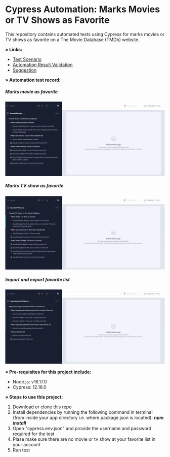 # Cypress Automation: Marks Movies or TV Shows as Favorite

This repository contains automated tests using Cypress for marks movies or TV shows as favorite on a The Movie Database (TMDb) website.

<B>» Links:</B>

- [Test Scenario](<test-scenario.md> "Test Scenario") 
- [Automation Result Validation](<optional-task/automationResultValidation.md> "Automation Result Validation") 
- [Suggestion](optional-task/suggestion.md> "Suggestion") 

<B>» Automation test record:</B>

##### Marks movie as favorite
[![Marks movie as favorite](cypress/screenshots/favorite_movie.png)](https://drive.google.com/file/d/14NfmSsReLyUN5IOWaHM4o6ml2zkwqCZX/view?usp=sharing)

##### Marks TV show as favorite
[![Marks tv show as favorite](cypress/screenshots/favorite_tv_shows.png)](https://drive.google.com/file/d/1_YLlNCUzqXldm0UYi6RDweupvpE3rlzR/view?usp=sharing)

##### Import and export favorite list
[![Import and export favorite list](cypress/screenshots/exportimport.png)](https://drive.google.com/file/d/1kgUaaLt_RhPT6EjXRsVZhSx5nKu9IP-x/view?usp=sharing)

<B>» Pre-requisites for this project include:</B>

- Node.js: v16.17.0
- Cypress: 12.16.0

<B>» Steps to use this project:</B>

1. Download or clone this repo
2. Install dependencies by running the following command in terminal (from inside your app directory i.e. where package.json is located): <I><B>npm install </I></B>
3. Open "cypress.env.json" and provide the username and password required for the test
4. Plase make sure there are no movie or tv show at your favorite list in your account 
5. Run test
